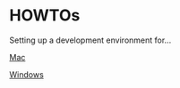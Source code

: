 # HOWTOs

Setting up a development environment for...

[Mac](<https://github.com/ds5010/howtos/wiki/How-to-setup-develop-environment-for-Mac.-(anaconda-python,pip)>)

[Windows](https://github.com/ds5010/howtos/wiki/How-to-setup-develop-environment-for-Windows)
